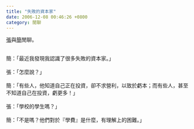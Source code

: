```yaml
---
title: "失敗的資本家"
date: 2006-12-08 00:46:26 +0800
category: 閒聊
---
```


<span style="text-decoration: underline;">張</span>與<span style="text-decoration: underline;">簡</span>閒聊。<br /><div style="text-align: left;"><br />簡：「最近我發現我認識了很多失敗的資本家。」<br /><br />張：「怎麼說？」<br /><br />簡：「有些人，他知道自己正在投資，卻不求營利，以致於虧本；而有些人，甚至不知道自己在投資，虧更多！」<br /><br />張：「學校的學生嗎？」<br /><br />簡：「不是嗎？他們對於『學費』是什麼，有理解上的困難。」</div>

